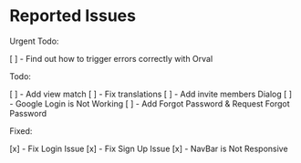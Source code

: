 # Reported Issues

  Urgent Todo:

  [ ] - Find out how to trigger errors correctly with Orval

  Todo:

 [ ] - Add view match
 [ ] - Fix translations
 [ ] - Add invite members Dialog
 [ ] - Google Login is Not Working
 [ ] - Add Forgot Password & Request Forgot Password
 
 Fixed:
 
 [x] - Fix Login Issue
 [x] - Fix Sign Up Issue
 [x] - NavBar is Not Responsive
